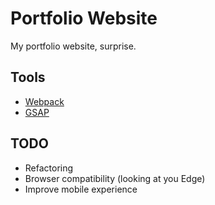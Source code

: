 # Portfolio Website
My portfolio website, surprise.

## Tools
- [Webpack](https://github.com/webpack)
- [GSAP](https://github.com/greensock/GSAP)

## TODO
- Refactoring
- Browser compatibility (looking at you Edge)
- Improve mobile experience
